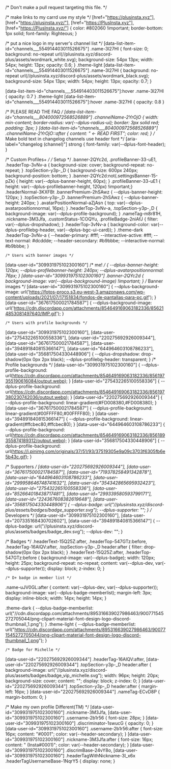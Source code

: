 /* Don't make a pull request targeting this file. */

/* make links to my carrd use my style */
[href="https://plusinsta.xyz"],
[href="https://plusinsta.xyz/"],
[href="https://PlusInsta.xyz"],
[href="https://PlusInsta.xyz/"] {
	color: #802060 !important;
	border-bottom: 1px solid;
	font-family: Righteous;
}


/* put a nice logo in my server's channel list */
[data-list-item-id="channels___554914403011526675"] .name-3l27Hl {
	font-size: 0;
	background: no-repeat url(//plusinsta.xyz/discord-plus/assets/wordmark_white.svg);
	background-size: 54px 13px;
	width: 54px; height: 13px;
	opacity: 0.6;
}
.theme-light [data-list-item-id="channels___554914403011526675"] .name-3l27Hl {
	background: no-repeat url(//plusinsta.xyz/discord-plus/assets/wordmark_black.svg);
	background-size: 54px 13px;
	width: 54px; height: 13px;
	opacity: 0.7;
}

[data-list-item-id="channels___554914403011526675"]:hover .name-3l27Hl { opacity: 0.7 }
.theme-light [data-list-item-id="channels___554914403011526675"]:hover .name-3l27Hl { opacity: 0.8 }

/* PLEASE READ THE FAQ */
[data-list-item-id="channels___804000972568526889"] .channelName-2YrOjO {
	width: min-content;
	border-radius: var(--dplus-radius-ui);
	border: 3px solid red;
	padding: 3px;
}
[data-list-item-id="channels___804000972568526889"] .channelName-2YrOjO::after {
	content: " <- READ FIRST";
	color: red;
}
/* Make bold text in changelog channels use header font */
[aria-label="changelog (channel)"] strong {
    font-family: var(--dplus-font-header);
}

/* Custom Profiles+ */
	/* Setup */
.banner-2QYc2d, .profileBanner-33-uE1, .headerTop-3vNv-a { background-size: cover; background-repeat: no-repeat; }
.topSection-y3p-_D { background-size: 600px 240px; background-position: bottom; }
.banner-2QYc2d:not(.settingsBanner-15-pZk) { height: var(--dplus-banner-height, 60px); }
.profileBanner-33-uE1 { height: var(--dplus-profilebanner-height, 120px) !important;}
.headerNormal-3KXFBt .bannerPremium-2hSAwz { --dplus-banner-height: 120px; }
.topSection-y3p-_D .bannerPremium-2hSAwz { --dplus-banner-height: 240px; }
.avatarPositionNormal-aZjAsn { top: var(--dplus-avatarpositionnormal, 16px); }
.headerTop-3vNv-a, .topSection-y3p-_D { background-image: var(--dplus-profile-background); }
.nameTag-m8r81H, .nickname-3M3Jfa, .customStatus-1COQYu, .profileBadge-2niAfJ { filter: var(--dplus-dropshadow); }
.headerTop-3vNv-a { background-color: var(--dplus-profilebg-header, var(--dplus-bgc-ui-card)); }
.theme-dark .headerTop-3vNv-a {
	--header-primary: #fff;
	--interactive-active: #fff;
	--text-normal: #dcddde;
	--header-secondary: #b9bbbe;
	--interactive-normal: #b9bbbe;
}

	/* Users with banner images */
[data-user-id="309931975102300160"] /* me! */ {
	--dplus-banner-height: 120px;
	--dplus-profilebanner-height: 240px;
 	--dplus-avatarpositionnormal: 76px; }
[data-user-id="309931975102300160"] .banner-2QYc2d {
	background-image: var(--dplus-background-image) !important;
}
		/* Banner images */
[data-user-id="309931975102300160"] { --dplus-background-image: url('https://fotos-proco.s3.eu-west-3.amazonaws.com/wp-content/uploads/2021/07/17151834/fondos-de-pantallas-para-pc.gif'); }
[data-user-id="367617500021784587"] { --dplus-background-image: url('https://cdn.discordapp.com/attachments/854649169063182336/856214853081497640/IMP.gif'); }

	/* Users with profile backgrounds */
[data-user-id="309931975102300160"],
[data-user-id="275432265100558336"],
[data-user-id="220275692926009344"],
[data-user-id="367617500021784587"],
[data-user-id="394891840815366147"],
[data-user-id="644964603108786233"],
[data-user-id="356817504330448906"] {
	--dplus-dropshadow: drop-shadow(0px 0px 2px black);
	--dplus-profilebg-header: transparent; }
 		/* Profile backgrounds */
[data-user-id="309931975102300160"] { --dplus-profile-background: url(https://cdn.discordapp.com/attachments/854649169063182336/856197355190616084/output.webp); }
[data-user-id="275432265100558336"] { --dplus-profile-background: url(https://cdn.discordapp.com/attachments/854649169063182336/856197380230742036/output.webp); }
[data-user-id="220275692926009344"] { --dplus-profile-background: linear-gradient(#FD008380,#FD008380); }
[data-user-id="367617500021784587"] { --dplus-profile-background: linear-gradient(#00FFFF80,#00FFFF80); }
[data-user-id="394891840815366147"] { --dplus-profile-background: linear-gradient(#ffcbec80,#ffcbec80); }
[data-user-id="644964603108786233"] { --dplus-profile-background: url(https://cdn.discordapp.com/attachments/854649169063182336/856189355874189312/output.webp); }
[data-user-id="356817504330448906"] { --dplus-profile-background: url(https://i.pinimg.com/originals/37/51/93/37519305e9a09c3703f6305fb6e5b43c.gif); }

/* Supporters */
[data-user-id="220275692926009344"],
[data-user-id="367617500021784587"],
[data-user-id="719378258491342878"],
[data-user-id="644964603108786233"],
[data-user-id="299958646748741632"],
[data-user-id="354342865695932423"],
[data-user-id="275432265100558336"],
[data-user-id="852664018438717481"],
[data-user-id="299339580593799171"],
[data-user-id="224367608382619648"],
[data-user-id="356817504330448906"] {
	--dplus-badge: url("//plusinsta.xyz/discord-plus/assets/badges/badge_supporter.svg");
	--dplus-supporter: "";
}
/* Developers */
[data-user-id="309931975102300160"],
[data-user-id="207335168430702602"],
[data-user-id="394891840815366147"] {
	--dplus-badge: url("//plusinsta.xyz/discord-plus/assets/badges/badge_dev.svg");
	--dplus-dev: "";
}

/* Badges */
.headerText-15Q25Z:after, .headerTop-547GTz:before,
.headerTag-16AlQV:after, .topSection-y3p-_D header:after
	{ filter: drop-shadow(0px 0px 2px black); }
.headerText-15Q25Z:after, .headerTop-547GTz:before
{ background-image: var(--dplus-badge);
	width: 120px; height: 25px; background-repeat: no-repeat; content: var(--dplus-dev, var(--dplus-supporter)); display: block; z-index: 0; }

	/* D+ badge in member list */
.name-uJV0GL:after {
	content: var(--dplus-dev, var(--dplus-supporter));
	background-image: var(--dplus-badge-memberlist);
	margin-left: 3px;
	display: inline-block;
	width: 14px; height: 14px;
}

.theme-dark { --dplus-badge-memberlist: url("//cdn.discordapp.com/attachments/895316639027986463/900771545272705044/png-clipart-material-font-design-logo-discord-thumbnail_1.png"); }
.theme-light { --dplus-badge-memberlist: url("https://cdn.discordapp.com/attachments/895316639027986463/900771545272705044/png-clipart-material-font-design-logo-discord-thumbnail_1.png"); }

	/* Badge for Michelle */
[data-user-id="220275692926009344"] .headerTag-16AlQV:after,
[data-user-id="220275692926009344"] .topSection-y3p-_D header:after
{ background-image: url("//plusinsta.xyz/discord-plus/assets/badges/badge_vip_michelle.svg");
	width: 96px; height: 20px; background-size: cover; content: ""; display: block; z-index: 0; }
[data-user-id="220275692926009344"] .topSection-y3p-_D header:after
{ margin-left: 16px; }
[data-user-id="220275692926009344"] .nameTag-ECvD8P
{ margin-bottom: 0; }

/* Make my own profile Different(TM) */
[data-user-id="309931975102300160"] .nickname-3M3Jfa,
[data-user-id="309931975102300160"] .username-2b1r56 {
	font-size: 28px;
}
[data-user-id="309931975102300160"] .discriminator-1swucG {
	opacity: 0;
}
[data-user-id="309931975102300160"] .username-2b1r56:after {
	font-size: 16px;
	content: "#0001";
	color: var(--header-secondary);
}
[data-user-id="309931975102300160"] .nickname-3M3Jfa:after {
	font-size: 16px;
	content: " (Insta#0001)";
	color: var(--header-secondary);
}
[data-user-id="309931975102300160"] .discrimBase-24vY8o,
[data-user-id="309931975102300160"] .headerTagWithNickname-3l_x6x .headerTagUsernameBase-1NqrY5 {
	display: none;
}
